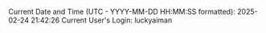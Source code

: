 Current Date and Time (UTC - YYYY-MM-DD HH:MM:SS formatted): 2025-02-24 21:42:26
Current User's Login: luckyaiman
